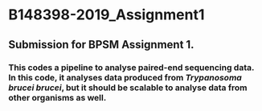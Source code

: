 # B148398-2019_Assignment1

## Submission for BPSM Assignment 1.

### This codes a pipeline to analyse paired-end sequencing data. In this code, it analyses data produced from *Trypanosoma brucei brucei*, but it should be scalable to analyse data from other organisms as well.
